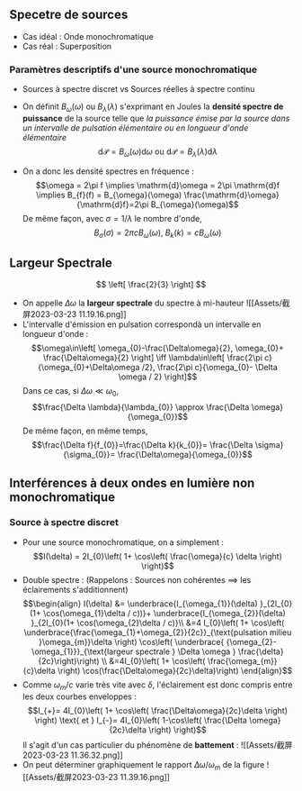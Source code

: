 ## Specetre de sources
- Cas idéal : Onde monochromatique
- Cas réal : Superposition

### Paramètres descriptifs d'une source monochromatique
- Sources à spectre discret vs Sources réelles à spectre continu

- On définit $B_{\omega}(\omega)$ ou $B_{\lambda}(\lambda)$ s'exprimant en Joules la **densité spectre de puissance** de la source telle que *la puissance émise par la source dans un intervalle de pulsation élémentaire ou en longueur d'onde élémentaire*$$\mathrm{d}\mathcal{P}= B_{\omega}(\omega)\mathrm{d}\omega \text{ ou } \mathrm{d}\mathcal{P}= B_{\lambda}(\lambda)\mathrm{d}\lambda$$
- On a donc les densité spectres en fréquence : $$\omega = 2\pi f \implies \mathrm{d}\omega = 2\pi \mathrm{d}f \implies B_{f}(f) = B_{\omega}(\omega) \frac{\mathrm{d}\omega}{\mathrm{d}f}=2\pi B_{\omega}(\omega)$$De même façon, avec $\sigma = 1 / \lambda$ le nombre d'onde, $$B_{\sigma}(\sigma) = 2\pi cB_{\omega}(\omega),\; B_{k}(k) = cB_{\omega}(\omega)$$
## Largeur Spectrale
$$
\left[ \frac{2}{3} \right]
$$
- On appelle $\Delta \omega$ la **largeur spectrale** du spectre à mi-hauteur ![[Assets/截屏2023-03-23 11.19.16.png]]
- L'intervalle d'émission en pulsation correspondà un intervalle en longueur d'onde : $$\omega\in\left[ \omega_{0}-\frac{\Delta\omega}{2}, \omega_{0}+ \frac{\Delta\omega}{2} \right] \iff \lambda\in\left[ \frac{2\pi c}{\omega_{0}+\Delta\omega /2}, \frac{2\pi c}{\omega_{0}- \Delta \omega / 2} \right]$$Dans ce cas, si $\Delta \omega \ll \omega_{0}$, $$\frac{\Delta \lambda}{\lambda_{0}} \approx \frac{\Delta \omega}{\omega_{0}}$$De même façon, en même temps, $$\frac{\Delta f}{f_{0}}=\frac{\Delta k}{k_{0}}= \frac{\Delta \sigma}{\sigma_{0}}= \frac{\Delta\omega}{\omega_{0}}$$
## Interférences à deux ondes en lumière non monochromatique
### Source à spectre discret
- Pour une source monochromatique, on a simplement : $$I(\delta) = 2I_{0}\left( 1+ \cos\left( \frac{\omega}{c}  \delta \right) \right)$$
- Double spectre : (Rappelons : Sources non cohérentes $\implies$ les éclairements s'additionnent) $$\begin{align}
I(\delta) &= \underbrace{I_{\omega_{1}}(\delta) }_{2I_{0}(1+ \cos(\omega_{1}\delta / c))}+ \underbrace{I_{\omega_{2}}(\delta) }_{2I_{0}(1+ \cos(\omega_{2}\delta / c)}\\
&=4 I_{0}\left( 1+ \cos\left( \underbrace{\frac{\omega_{1}+\omega_{2}}{2c}}_{\text{pulsation milieu }\omega_{m}}\delta  \right) \cos\left( \underbrace{ {\omega_{2}-\omega_{1}}}_{\text{largeur spectrale } \Delta \omega } \frac{\delta}{2c}\right)\right) \\
&=4I_{0}\left( 1+ \cos\left( \frac{\omega_{m}}{c}\delta \right) \cos(\frac{\Delta\omega}{2c}\delta)\right)
\end{align}$$
- Comme $\omega_{m}/c$ varie très vite avec $\delta$, l'éclairement est donc compris entre les deux courbes enveloppes : $$I_{+}= 4I_{0}\left( 1+ \cos\left( \frac{\Delta\omega}{2c}\delta \right) \right) \text{ et } I_{-}= 4I_{0}\left( 1-\cos\left( \frac{\Delta \omega}{2c}\delta \right) \right)$$Il s'agit d'un cas particulier du phénomène de **battement** : ![[Assets/截屏2023-03-23 11.36.32.png]]
- On peut déterminer graphiquement le rapport $\Delta \omega / \omega_{m}$ de la figure ![[Assets/截屏2023-03-23 11.39.16.png]]